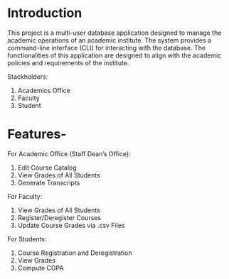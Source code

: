 # Introduction
This project is a multi-user database application designed to manage the academic operations of an academic institute. The system provides a command-line interface (CLI) for interacting with the database. The functionalities of this application are designed to align with the academic policies and requirements of the institute.

Stackholders:
1. Academics Office
2. Faculty
3. Student
   
# Features-
For Academic Office (Staff Dean’s Office):
1. Edit Course Catalog
2. View Grades of All Students
3. Generate Transcripts

For Faculty:
1. View Grades of All Students
2. Register/Deregister Courses
3. Update Course Grades via .csv Files

For Students:
1. Course Registration and Deregistration
2. View Grades
3. Compute CGPA
